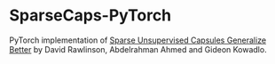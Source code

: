 # SparseCaps-PyTorch

PyTorch implementation of [Sparse Unsupervised Capsules Generalize Better](https://arxiv.org/abs/1804.06094) by David Rawlinson, Abdelrahman Ahmed and Gideon Kowadlo.